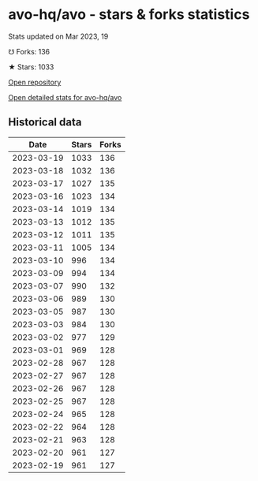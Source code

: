 # avo-hq/avo - stars & forks statistics

Stats updated on Mar 2023, 19

☋ Forks: 136

★ Stars: 1033

[Open repository](https://github.com/avo-hq/avo)

[Open detailed stats for avo-hq/avo](https://reviewgithub.com/rep/avo-hq/avo)

## Historical data
| Date | Stars | Forks |
|------|-------|-------|
| 2023-03-19 | 1033 | 136 | 
| 2023-03-18 | 1032 | 136 | 
| 2023-03-17 | 1027 | 135 | 
| 2023-03-16 | 1023 | 134 | 
| 2023-03-14 | 1019 | 134 | 
| 2023-03-13 | 1012 | 135 | 
| 2023-03-12 | 1011 | 135 | 
| 2023-03-11 | 1005 | 134 | 
| 2023-03-10 | 996 | 134 | 
| 2023-03-09 | 994 | 134 | 
| 2023-03-07 | 990 | 132 | 
| 2023-03-06 | 989 | 130 | 
| 2023-03-05 | 987 | 130 | 
| 2023-03-03 | 984 | 130 | 
| 2023-03-02 | 977 | 129 | 
| 2023-03-01 | 969 | 128 | 
| 2023-02-28 | 967 | 128 | 
| 2023-02-27 | 967 | 128 | 
| 2023-02-26 | 967 | 128 | 
| 2023-02-25 | 967 | 128 | 
| 2023-02-24 | 965 | 128 | 
| 2023-02-22 | 964 | 128 | 
| 2023-02-21 | 963 | 128 | 
| 2023-02-20 | 961 | 127 | 
| 2023-02-19 | 961 | 127 | 

